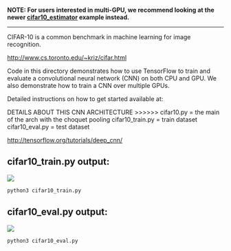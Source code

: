 **NOTE: For users interested in multi-GPU, we recommend looking at the newer [cifar10_estimator](https://github.com/tensorflow/models/tree/master/tutorials/image/cifar10_estimator) example instead.**

---

CIFAR-10 is a common benchmark in machine learning for image recognition.

http://www.cs.toronto.edu/~kriz/cifar.html

Code in this directory demonstrates how to use TensorFlow to train and evaluate a convolutional neural network (CNN) on both CPU and GPU. We also demonstrate how to train a CNN over multiple GPUs.

Detailed instructions on how to get started available at:


DETAILS ABOUT THIS CNN ARCHITECTURE >>>>>>
cifar10.py = the main of the arch with the choquet pooling 
cifar10_train.py = train dataset
cifar10_eval.py = test dataset

http://tensorflow.org/tutorials/deep_cnn/

## cifar10_train.py output:
![](https://uploaddeimagens.com.br/images/002/058/055/original/cifar10_train-output.png?1556035678)
```sh
python3 cifar10_train.py
```
## cifar10_eval.py output:
![](https://uploaddeimagens.com.br/images/002/058/054/original/cifar10_eval-output1.png?1556035645)
```sh
python3 cifar10_eval.py
```

